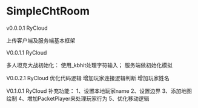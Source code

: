 # SimpleChtRoom

v0.0.0.1 RyCloud

上传客户端及服务端基本框架


V0.0.1.1 RyCloud

多人坦克大战初始化：
使用_kbhit处理字符输入；
服务端做初始化模拟

V0.0.2.1 RyCloud
优化代码逻辑
增加玩家连接逻辑判断
增加玩家姓名

V0.1.0.1 RyCloud
补充功能：
1、设置本地玩家name
2、设置边界
3、添加地图绘制
4、增加PacketPlayer来处理玩家行为
5、优化移动逻辑